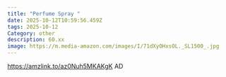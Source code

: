 ```yaml
---
title: "Perfume Spray "
date: 2025-10-12T10:59:56.459Z
tags: 2025-10-12
Category: other
description: 60.xx
image: https://m.media-amazon.com/images/I/71dXyOHxsOL._SL1500_.jpg
---
```

https://amzlink.to/az0Nuh5MKAKgK
AD